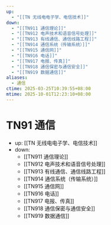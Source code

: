 ```yaml
---
up:
  - "[[TN 无线电电子学、电信技术]]"
down:
  - "[[TN911 通信理论]]"
  - "[[TN912 电声技术和语音信号处理]]"
  - "[[TN913 有线通信、通信线路工程]]"
  - "[[TN914 通信系统（传输系统）]]"
  - "[[TN915 通信网]]"
  - "[[TN916 电话]]"
  - "[[TN917 电报、传真]]"
  - "[[TN918 通信保密与通信安全]]"
  - "[[TN919 数据通信]]"
aliases:
  - 通信
ctime: 2025-03-25T10:39:55+08:00
mtime: 2025-10-01T12:23:10+08:00
---
```


# TN91 通信

- up: [[TN 无线电电子学、电信技术]]
- down:	
	- [[TN911 通信理论]]
	- [[TN912 电声技术和语音信号处理]]
	- [[TN913 有线通信、通信线路工程]]
	- [[TN914 通信系统（传输系统）]]
	- [[TN915 通信网]]
	- [[TN916 电话]]
	- [[TN917 电报、传真]]
	- [[TN918 通信保密与通信安全]]
	- [[TN919 数据通信]]
	
